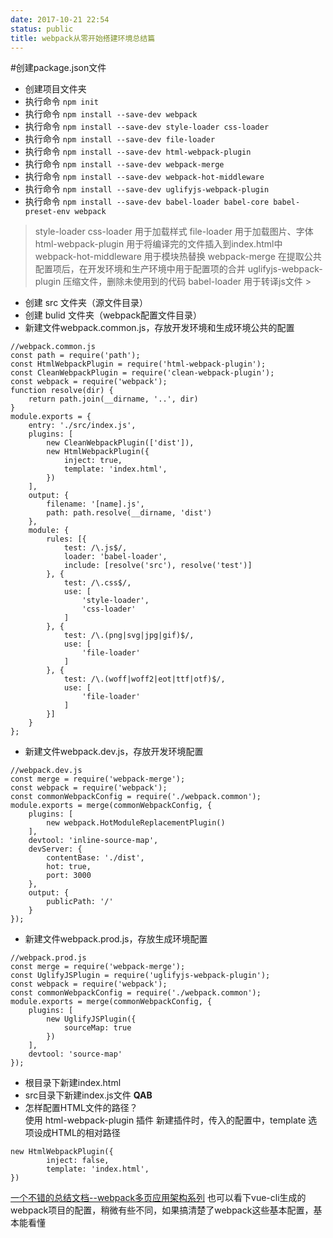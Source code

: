 ```yaml
---
date: 2017-10-21 22:54
status: public
title: webpack从零开始搭建环境总结篇
---
```


#创建package.json文件
+ 创建项目文件夹
+ 执行命令 `npm init`
+ 执行命令 `npm install --save-dev webpack`
+ 执行命令 `npm install --save-dev style-loader css-loader`
+ 执行命令 `npm install --save-dev file-loader`
+ 执行命令 `npm install --save-dev html-webpack-plugin`
+ 执行命令 `npm install --save-dev webpack-merge`
+ 执行命令 `npm install --save-dev webpack-hot-middleware `
+ 执行命令 `npm install --save-dev uglifyjs-webpack-plugin `
+ 执行命令 `npm install --save-dev babel-loader babel-core babel-preset-env webpack`

> style-loader css-loader 用于加载样式
file-loader 用于加载图片、字体
html-webpack-plugin 用于将编译完的文件插入到index.html中
webpack-hot-middleware 用于模块热替换
webpack-merge 在提取公共配置项后，在开发环境和生产环境中用于配置项的合并
uglifyjs-webpack-plugin 压缩文件，删除未使用到的代码
babel-loader 用于转译js文件 > 

+ 创建 src 文件夹（源文件目录）
+ 创建 bulid 文件夹（webpack配置文件目录）
+ 新建文件webpack.common.js，存放开发环境和生成环境公共的配置
<pre><code>//webpack.common.js
const path = require('path');
const HtmlWebpackPlugin = require('html-webpack-plugin');
const CleanWebpackPlugin = require('clean-webpack-plugin');
const webpack = require('webpack');
function resolve(dir) {
    return path.join(__dirname, '..', dir)
}
module.exports = {
    entry: './src/index.js',
    plugins: [
        new CleanWebpackPlugin(['dist']),
        new HtmlWebpackPlugin({
            inject: true,
            template: 'index.html',
        })
    ],
    output: {
        filename: '[name].js',
        path: path.resolve(__dirname, 'dist')
    },
    module: {
        rules: [{
            test: /\.js$/,
            loader: 'babel-loader',
            include: [resolve('src'), resolve('test')]
        }, {
            test: /\.css$/,
            use: [
                'style-loader',
                'css-loader'
            ]
        }, {
            test: /\.(png|svg|jpg|gif)$/,
            use: [
                'file-loader'
            ]
        }, {
            test: /\.(woff|woff2|eot|ttf|otf)$/,
            use: [
                'file-loader'
            ]
        }]
    }
};</code></pre>
+ 新建文件webpack.dev.js，存放开发环境配置
<pre><code>//webpack.dev.js
const merge = require('webpack-merge');
const webpack = require('webpack');
const commonWebpackConfig = require('./webpack.common');
module.exports = merge(commonWebpackConfig, {
    plugins: [
        new webpack.HotModuleReplacementPlugin()
    ],
    devtool: 'inline-source-map',
    devServer: {
        contentBase: './dist',
        hot: true,
        port: 3000
    },
    output: {
        publicPath: '/'
    }
});</code></pre>
+ 新建文件webpack.prod.js，存放生成环境配置
<pre><code>//webpack.prod.js
const merge = require('webpack-merge');
const UglifyJSPlugin = require('uglifyjs-webpack-plugin');
const webpack = require('webpack');
const commonWebpackConfig = require('./webpack.common');
module.exports = merge(commonWebpackConfig, {
    plugins: [
        new UglifyJSPlugin({
            sourceMap: true
        })
    ],
    devtool: 'source-map'
});</code></pre>
+ 根目录下新建index.html
+ src目录下新建index.js文件
**QAB**
+ 怎样配置HTML文件的路径？<br/>
使用 html-webpack-plugin 插件
新建插件时，传入的配置中，template 选项设成HTML的相对路径
<pre><code>new HtmlWebpackPlugin({
        inject: false,
        template: 'index.html',
})</code></pre>

[一个不错的总结文档--webpack多页应用架构系列]( https://segmentfault.com/a/1190000006863968)
也可以看下vue-cli生成的webpack项目的配置，稍微有些不同，如果搞清楚了webpack这些基本配置，基本能看懂